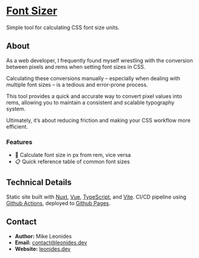 # [Font Sizer](https://leonides.dev/font-sizer)

Simple tool for calculating CSS font size units.

## About

As a web developer, I frequently found myself wrestling with the conversion between pixels and rems when setting font sizes in CSS.

Calculating these conversions manually – especially when dealing with multiple font sizes – is a tedious and error-prone process.

This tool provides a quick and accurate way to convert pixel values into rems, allowing you to maintain a consistent and scalable typography system.

Ultimately, it’s about reducing friction and making your CSS workflow more efficient.

### Features

- 🧮 Calculate font size in px from rem, vice versa
- 📋 Quick reference table of common font sizes

## Technical Details

Static site built with [Nuxt](https://nuxt.com/), [Vue](https://www.vuejs.org), [TypeScript](https://www.typescriptlang.org/), and [Vite](https://vite.dev/). CI/CD pipeline using [Github Actions](https://github.com/features/actions), deployed to [Github Pages](https://pages.github.com/).

## Contact

- **Author:** Mike Leonides
- **Email:** contact@leonides.dev
- **Website:** [leonides.dev](https://leonides.dev)
